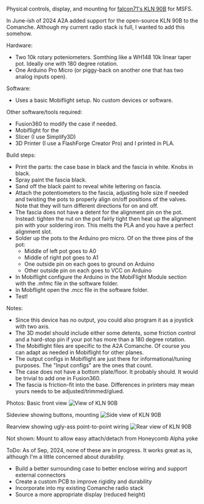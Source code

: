 Physical controls, display, and mounting for [falcon71's KLN 90B](https://github.com/falcon71/kln90b) for MSFS.

In June-ish of 2024 A2A added support for the open-source KLN 90B to the Comanche. Although my current radio stack is full, I wanted to add this somehow.



Hardware:
- Two 10k rotary poteniometers. Somthing like a WH148 10k linear taper pot. Ideally one with 180 degree rotation.
- One Arduino Pro Micro (or piggy-back on another one that has two analog inputs open).

Software:
- Uses a basic Mobiflight setup. No custom devices or software.

Other software/tools required:
- Fusion360 to modify the case if needed.
- Mobiflight for the 
- Slicer (I use Simplify3D)
- 3D Printer (I use a FlashForge Creator Pro) and I printed in PLA.

Build steps:
- Print the parts: the case base in black and the fascia in white. Knobs in black.
- Spray paint the fascia black. 
- Sand off the black paint to reveal white lettering on fascia.
- Attach the potentiometers to the fascia, adjusting hole size if needed and twisting the pots to properly align on/off positions of the valves. Note that they will turn different directions for on and off. 
- The fascia does not have a detent for the alignment pin on the pot. Instead: tighten the nut on the pot fairly tight then heat up the alignment pin with your soldering iron. This melts the PLA and you have a perfect alignment slot.
- Solder up the pots to the Arduino pro micro. Of on the three pins of the pot:
    - Middle of left pot goes to A0
    - Middle of right pot goes to A1
    - One outside pin on each goes to ground on Arduino
    - Other outside pin on each goes to VCC on Arduino
- In Mobiflight configure the Arduino in the MobiFlight Module section with the .mfmc file in the software folder.
- In Mobflight open the .mcc file in the software folder.
- Test!



Notes:
- Since this device has no output, you could also program it as a joystick with two axis. 
- The 3D model should include either some detents, some friction control and a hard-stop pin if your pot has more than a 180 degree rotation.
- The Mobiflight files are specific to the A2A Comanche. Of course you can adapt as needed in Mobiflight for other planes.
- The output configs in Mobiflight are just there for informational/tuning purposes. The "Input configs" are the ones that count.
- The case does not have a bottom plate/floor. It probably should. It would be trivial to add one in Fusion360.
- The fascia is friction-fit into the base. Differences in printers may mean yours needs to be adjusted/trimmed/glued.

Photos:
Basic front view
![View of KLN 90B](https://github.com/ccrawford/FSHardware/blob/main/KLN%2090B%20GPS/Photos/KLN%2090B%20800x320.jpg)

Sideview showing buttons, mounting
![Side view of KLN 90B](https://github.com/ccrawford/FSHardware/blob/main/KLN%2090B%20GPS/Photos/KLN%2090B%20side%20view.jpg)

Rearview showing ugly-ass point-to-point wiring
![Rear view of KLN 90B](https://github.com/ccrawford/FSHardware/blob/main/KLN%2090B%20GPS/Photos/KLN%2090B%20point%20to%20point.jpg)

Not shown:
Mount to allow easy attach/detach from Honeycomb Alpha yoke

ToDo:
As of Sep, 2024, none of these are in progress. It works great as is, although I'm a little concerned about durability.

- Build a better surrounding case to better enclose wiring and support external connectors
- Create a custom PCB to improve rigidity and durability
- Incorporate into my existing Comanche radio stack
- Source a more appropriate display (reduced height)
